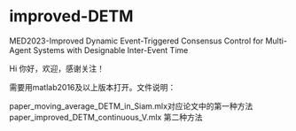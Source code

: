 # improved-DETM
MED2023-Improved Dynamic Event-Triggered Consensus Control for Multi-Agent Systems with Designable Inter-Event Time

Hi 你好，欢迎，感谢关注！

需要用matlab2016及以上版本打开。文件说明：

paper_moving_average_DETM_in_Siam.mlx对应论文中的第一种方法
paper_improved_DETM_continuous_V.mlx 第二种方法
